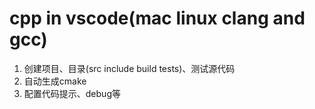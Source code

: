 # cpp in vscode(mac linux clang and gcc)
1. 创建项目、目录(src include build tests)、测试源代码
2. 自动生成cmake
3. 配置代码提示、debug等